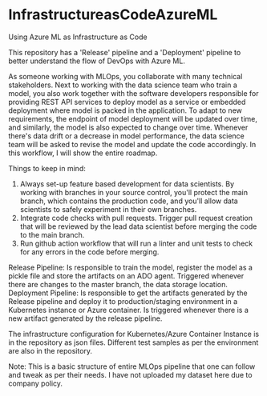 # InfrastructureasCodeAzureML
Using Azure ML as Infrastructure as Code

This repository has a 'Release' pipeline and a 'Deployment' pipeline to better understand the flow of DevOps with Azure ML.

As someone working with MLOps, you collaborate with many technical stakeholders. Next to working with the data science team who train a model, you also work together with the software developers responsible for providing REST API services to deploy model as a service or embedded deployment where model is packed in the application.  To adapt to new requirements, the endpoint of model deployment will be updated over time, and similarly, the model is also expected to change over time. Whenever there's data drift or a decrease in model performance, the data science team will be asked to revise the model and update the code accordingly. In this workflow, I will show the entire roadmap.
 
Things to keep in mind:
 
1. Always set-up feature based development for data scientists.  By working with branches in your source control, you'll protect the main branch, which contains the production code, and you'll allow data scientists to safely experiment in their own branches.
2. Integrate code checks with pull requests. Trigger pull request creation that will be reviewed by the lead data scientist before merging the code to the main branch. 
3. Run github action workflow that will run a linter and unit tests to check for any errors in the code before merging.

Release Pipeline: Is responsible to train the model, register the model as a pickle file and store the artifacts on an ADO agent. Triggered whenever there are changes to the master branch, the data storage location.
Deployment Pipeline: Is responsible to get the artifacts generated by the Release pipeline and deploy it to production/staging environment in a Kubernetes instance or Azure container. Is triggered whenever there is a new artifact generated by the release pipeline.

The infrastructure configuration for Kubernetes/Azure Container Instance is in the repository as json files. Different test samples as per the environment are also in the repository.

Note: This is a basic structure of entire MLOps pipeline that one can follow and tweak as per their needs. I have not uploaded my dataset here due to company policy. 
